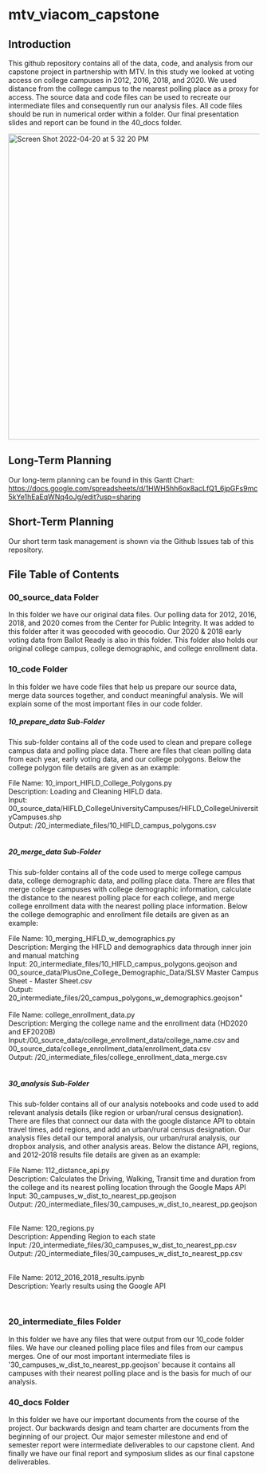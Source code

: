 # mtv_viacom_capstone

## Introduction
This github repository contains all of the data, code, and analysis from our capstone project in partnership with MTV. In this study we looked at voting access on college campuses in 2012, 2016, 2018, and 2020. We used distance from the college campus to the nearest polling place as a proxy for access. The source data and code files can be used to recreate our intermediate files and consequently run our analysis files. All code files should be run in numerical order within a folder. Our final presentation slides and report can be found in the 40_docs folder.

<img align="center" width="614" alt="Screen Shot 2022-04-20 at 5 32 20 PM" src="https://user-images.githubusercontent.com/30974949/164326523-3e959034-ce9a-4d36-b5e2-17e7fe02a667.png">


## Long-Term Planning
Our long-term planning can be found in this Gantt Chart: https://docs.google.com/spreadsheets/d/1HWH5hh6ox8acLfQ1_6jpGFs9mc5kYe1hEaEqWNq4oJg/edit?usp=sharing

## Short-Term Planning
Our short term task management is shown via the Github Issues tab of this repository.

## File Table of Contents

### 00_source_data Folder
In this folder we have our original data files. Our polling data for 2012, 2016, 2018, and 2020 comes from the Center for Public Integrity. It was added to this folder after it was geocoded with geocodio. Our 2020 & 2018 early voting data from Ballot Ready is also in this folder. This folder also holds our original college campus, college demographic, and college enrollment data.

### 10_code Folder
In this folder we have code files that help us prepare our source data, merge data sources together, and conduct meaningful analysis. We will explain some of the most important files in our code folder.

##### 10_prepare_data Sub-Folder
This sub-folder contains all of the code used to clean and prepare college campus data and polling place data. There are files that clean polling data from each year, early voting data, and our college polygons. Below the college polygon file details are given as an example:

   File Name: 10_import_HIFLD_College_Polygons.py  <br>
   Description: Loading and Cleaning HIFLD data. <br>
   Input: 00_source_data/HIFLD_CollegeUniversityCampuses/HIFLD_CollegeUniversityCampuses.shp <br>
   Output: /20_intermediate_files/10_HIFLD_campus_polygons.csv <br>
<br>

##### 20_merge_data Sub-Folder
This sub-folder contains all of the code used to merge college campus data, college demographic data, and polling place data. There are files that merge college campuses with college demographic information, calculate the distance to the nearest polling place for each college, and merge college enrollment data with the nearest polling place information. Below the college demographic and enrollment file details are given as an example:

   File Name: 10_merging_HIFLD_w_demographics.py  <br>
   Description: Merging the HIFLD and demographics data through inner join and manual matching <br>
   Input: 20_intermediate_files/10_HIFLD_campus_polygons.geojson and 00_source_data/PlusOne_College_Demographic_Data/SLSV Master Campus Sheet - Master Sheet.csv <br>
   Output: 20_intermediate_files/20_campus_polygons_w_demographics.geojson" <br>
<br>
   File Name: college_enrollment_data.py  <br>
   Description: Merging the college name and the enrollment data (HD2020 and EF2020B) <br>
   Input:/00_source_data/college_enrollment_data/college_name.csv and 00_source_data/college_enrollment_data/enrollment_data.csv <br>
   Output: /20_intermediate_files/college_enrollment_data_merge.csv <br>
<br>

##### 30_analysis Sub-Folder
This sub-folder contains all of our analysis notebooks and code used to add relevant analysis details (like region or urban/rural census designation). There are files that connect our data with the google distance API to obtain travel times, add regions, and add an urban/rural census designation. Our analysis files detail our temporal analysis, our urban/rural analysis, our dropbox analysis, and other analysis areas. Below the distance API, regions, and 2012-2018 results file details are given as an example:

   File Name: 112_distance_api.py <br>
   Description: Calculates the Driving, Walking, Transit time and duration from the college and its nearest polling location through the Google Maps API <br>
   Input: 30_campuses_w_dist_to_nearest_pp.geojson<br>
   Output: /20_intermediate_files/30_campuses_w_dist_to_nearest_pp.geojson <br>
<br>

   File Name: 120_regions.py <br>
   Description: Appending Region to each state <br>
   Input: /20_intermediate_files/30_campuses_w_dist_to_nearest_pp.csv <br>
   Output: /20_intermediate_files/30_campuses_w_dist_to_nearest_pp.csv <br>
<br>

   File Name: 2012_2016_2018_results.ipynb <br>
   Description: Yearly results using the Google API <br>

<br>

### 20_intermediate_files Folder
In this folder we have any files that were output from our 10_code folder files. We have our cleaned polling place files and files from our campus merges. One of our most important intermediate files is '30_campuses_w_dist_to_nearest_pp.geojson' because it contains all campuses with their nearest polling place and is the basis for much of our analysis.

### 40_docs Folder
In this folder we have our important documents from the course of the project. Our backwards design and team charter are documents from the beginning of our project. Our major semester milestone and end of semester report were intermediate deliverables to our capstone client. And finally we have our final report and symposium slides as our final capstone deliverables.



